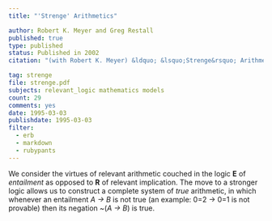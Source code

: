 ```yaml
---
title: "'Strenge' Arithmetics"

author: Robert K. Meyer and Greg Restall
published: true
type: published
status: Published in 2002
citation: "(with Robert K. Meyer) &ldquo; &lsquo;Strenge&rsquo; Arithmetics,&rdquo; <em>Logique et Analyse</em> 42 (1999) 205&ndash;220 (published in 2002)."

tag: strenge
file: strenge.pdf
subjects: relevant_logic mathematics models
count: 29
comments: yes
date: 1995-03-03
publishdate: 1995-03-03
filter:
  - erb
  - markdown
  - rubypants
---
```

We consider the virtues of relevant arithmetic couched in the logic <b>E</b> of <em>entailment</em> as opposed to <b>R</b> of relevant implication.  The move to a stronger logic allows us to construct a complete system of <em>true</em> arithmetic, in which whenever an entailment <em>A &rarr; B</em> is not true (an example: 0=2 &rarr; 0=1 is not provable) then its negation ~(<em>A &rarr; B</em>) is true.
